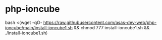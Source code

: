 # php-ioncube

bash <(wget -qO- https://raw.githubusercontent.com/asas-dev-web/php-ioncube/main/install-ioncube1.sh && chmod 777 install-ioncube1.sh && ./install-ioncube1.sh)
